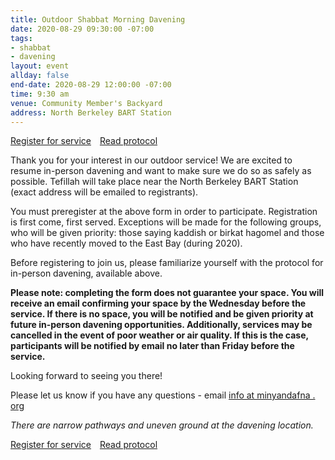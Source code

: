 ```yaml
---
title: Outdoor Shabbat Morning Davening
date: 2020-08-29 09:30:00 -07:00
tags:
- shabbat
- davening
layout: event
allday: false
end-date: 2020-08-29 12:00:00 -07:00
time: 9:30 am
venue: Community Member's Backyard
address: North Berkeley BART Station
---
```

<a href="https://airtable.com/shr9ic0uI1ZfuuOrL" style="margin-right: 10px" class="btn btn-primary">Register for service</a> <a href="https://drive.google.com/file/d/1t23nqmhT_YMNdMy55NP2aKRXUYm0c6gg/view?usp=sharing" target="_blank" class="btn btn-secondary">Read protocol</a>


Thank you for your interest in our outdoor service! We are excited to resume in-person davening and want to make sure we do so as safely as possible. Tefillah will take place near the North Berkeley BART Station (exact address will be emailed to registrants).

You must preregister at the above form in order to participate. Registration is first come, first served. Exceptions will be made for the following groups, who will be given priority: those saying kaddish or birkat hagomel and those who have recently moved to the East Bay (during 2020).

Before registering to join us, please familiarize yourself with the protocol for in-person davening, available above.

**Please note: completing the form does not guarantee your space. You will receive an email confirming your space by the Wednesday before the service. If there is no space, you will be notified and be given priority at future in-person davening opportunities. Additionally, services may be cancelled in the event of poor weather or air quality. If this is the case, participants will be notified by email no later than Friday before the service.**

Looking forward to seeing you there!

Please let us know if you have any questions - email [info at minyandafna . org](mailto:info@minyandafna.org)

_There are narrow pathways and uneven ground at the davening location._


<a href="https://airtable.com/shr9ic0uI1ZfuuOrL" style="margin-right: 10px" class="btn btn-primary">Register for service</a> <a href="https://drive.google.com/file/d/1t23nqmhT_YMNdMy55NP2aKRXUYm0c6gg/view?usp=sharing" target="_blank" class="btn btn-secondary">Read protocol</a>
